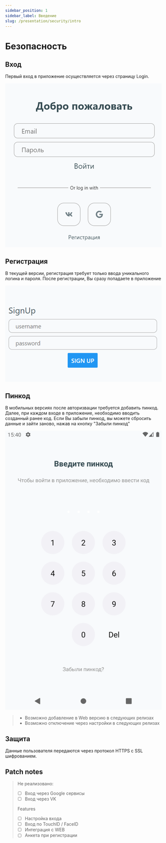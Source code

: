 ```yaml
---
sidebar_position: 1
sidebar_label: Введение
slug: /presentation/security/intro
---
```


# Безопасность

## Вход

Первый вход в приложение осуществляется через страницу Login.

!["Страница авторизации"](../../../static/img/presentation/login.png)

## Регистрация

В текущей версии, регистрация требует только ввода уникального логина и пароля. После регистрации, Вы сразу попадаете в приложение

!["Страница регистрации"](../../../static/img/presentation/signUp.png)


## Пинкод  <span class="pin mobile"></span>

В мобильных версиях после авторизвации требуется добавить пинкод. Далее, при каждом входе в приложение, необходимо вводить созданный ранее код. Если Вы забыли пинкод, вы можете сбросить данные и зайти заново, нажав на кнопку "Забыли пинкод"

!["Страница пинкода"](../../../static/img/presentation/pin.png)

> - Возможно добавление в Web версию в следующих релизах  
> - Возможно отключение через настройки в следующих релизах  

## Защита

Данные пользователя передаются через протокол HTTPS с SSL шифрованием.

## Patch notes

> Не реализовано:
> - [ ] Вход через Google сервисы
> - [ ] Вход через VK
>
> Features
> - [ ] Настройка входа
> - [ ] Вход по TouchID / FaceID
> - [ ] Интеграция с WEB
> - [ ] Анкета при регистрации